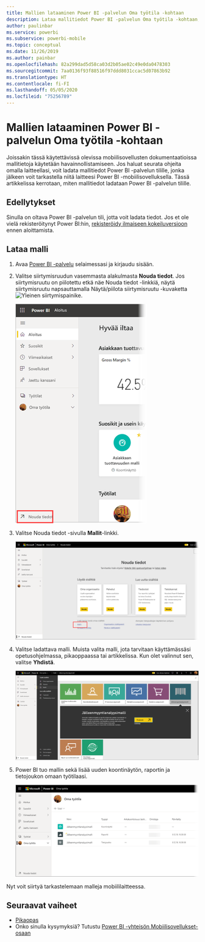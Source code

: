 ```yaml
---
title: Mallien lataaminen Power BI -palvelun Oma työtila -kohtaan
description: Lataa mallitiedot Power BI -palvelun Oma työtila -kohtaan, jotta voit käyttää niitä mobiilisovellusten opetusohjelmissa.
author: paulinbar
ms.service: powerbi
ms.subservice: powerbi-mobile
ms.topic: conceptual
ms.date: 11/26/2019
ms.author: painbar
ms.openlocfilehash: 82a299dad5d58ca03d2b05ae02c49e0da0478303
ms.sourcegitcommit: 7aa0136f93f88516f97ddd8031ccac5d07863b92
ms.translationtype: HT
ms.contentlocale: fi-FI
ms.lasthandoff: 05/05/2020
ms.locfileid: "75256789"
---
```

# <a name="downloading-samples-to-my-workspace-in-the-power-bi-service"></a>Mallien lataaminen Power BI -palvelun Oma työtila -kohtaan

Joissakin tässä käytettävissä olevissa mobiilisovellusten dokumentaatioissa mallitietoja käytetään havainnollistamiseen. Jos haluat seurata ohjeita omalla laitteellasi, voit ladata mallitiedot Power BI -palvelun tilille, jonka jälkeen voit tarkastella niitä laitteesi Power BI -mobiilisovelluksella. Tässä artikkelissa kerrotaan, miten mallitiedot ladataan Power BI -palvelun tilille. 

## <a name="prerequisites"></a>Edellytykset

Sinulla on oltava Power BI -palvelun tili, jotta voit ladata tiedot. Jos et ole vielä rekisteröitynyt Power BI:hin, [rekisteröidy ilmaiseen kokeiluversioon](https://app.powerbi.com/signupredirect?pbi_source=web) ennen aloittamista.

## <a name="download-a-sample"></a>Lataa malli

1. Avaa [Power BI -palvelu](https://app.powerbi.com) selaimessasi ja kirjaudu sisään.

2. Valitse siirtymisruudun vasemmasta alakulmasta **Nouda tiedot**. Jos siirtymisruutu on piilotettu etkä näe Nouda tiedot -linkkiä, näytä siirtymisruutu napsauttamalla Näytä/piilota siirtymisruutu -kuvaketta ![Yleinen siirtymispainike](./media/mobile-apps-download-samples/power-bi-iphone-global-nav-button.png).  
   
    ![Nouda tiedot](./media/mobile-apps-download-samples/power-bi-get-data.png)

3. Valitse Nouda tiedot -sivulla **Mallit**-linkki.
   
   ![Mallit-kuvake](./media/mobile-apps-download-samples/power-bi-samples-icon.png)

4. Valitse ladattava malli. Muista valita malli, jota tarvitaan käyttämässäsi opetusohjelmassa, pikaoppaassa tai artikkelissa. Kun olet valinnut sen, valitse **Yhdistä**.
  
   ![Valitse Yhdistä](./media/mobile-apps-download-samples/opportunity-connect.png)
   
5. Power BI tuo mallin sekä lisää uuden koontinäytön, raportin ja tietojoukon omaan työtilaasi.
   
   ![Esimerkkikoontinäyttö](./media/mobile-apps-download-samples/power-bi-service-opportunity-sample.png)
  
Nyt voit siirtyä tarkastelemaan malleja mobiililaitteessa.

## <a name="next-steps"></a>Seuraavat vaiheet
* [Pikaopas](mobile-apps-quickstart-view-dashboard-report.md)
* Onko sinulla kysymyksiä? Tutustu [Power BI -yhteisön Mobiilisovellukset-osaan](https://go.microsoft.com/fwlink/?linkid=839277)
